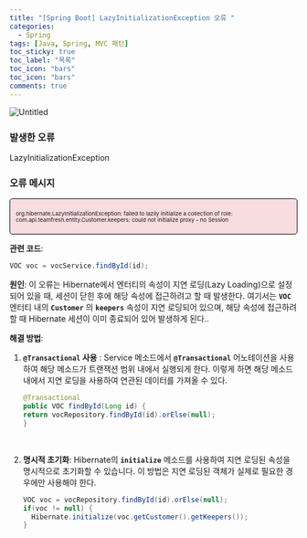 ```yaml
---
title: "[Spring Boot] LazyInitializationException 오류 "
categories:
  - Spring
tags: [Java, Spring, MVC 패턴]
toc_sticky: true
toc_label: "목록"
toc_icon: "bars"
toc_icon: "bars"
comments: true
---
```


![Untitled](https://tecoble.techcourse.co.kr/static/f11e41fcb46e962e898e8816ba02d5f5/6050d/spring.png)

### **발생한 오류**

LazyInitializationException

### **오류 메시지**

<aside style="background-color: #f7dce0; font-size: 0.6rem; border: 1px solid #000; padding: 10px; border-radius: 5px;">

org.hibernate.LazyInitializationException: failed to lazily initialize a collection of role: com.api.teamfresh.entity.Customer.keepers: could not initialize proxy - no Session

</aside>

**관련 코드**:

```java
VOC voc = vocService.findById(id);
```

**원인**:
이 오류는 Hibernate에서 엔터티의 속성이 지연 로딩(Lazy Loading)으로 설정되어 있을 때, 세션이 닫힌 후에 해당 속성에 접근하려고 할 때 발생한다.
여기서는 **`VOC`** 엔터티 내의 **`Customer`** 의 **`keepers`** 속성이 지연 로딩되어 있으며, 해당 속성에 접근하려 할 때 Hibernate 세션이 이미 종료되어 있어 발생하게 된다..

**해결 방법**:

1.  **`@Transactional` 사용** : Service 메소드에서 **`@Transactional`** 어노테이션을 사용하여 해당 메소드가 트랜잭션 범위 내에서 실행되게 한다.
    이렇게 하면 해당 메소드 내에서 지연 로딩을 사용하여 연관된 데이터를 가져올 수 있다.

    ```java
    @Transactional
    public VOC findById(Long id) {
    return vocRepository.findById(id).orElse(null);
    }
    ```

<br/>

2.  **명시적 초기화**: Hibernate의 **`initialize`** 메소드를 사용하여 지연 로딩된 속성을 명시적으로 초기화할 수 있습니다. 이 방법은 지연 로딩된 객체가 실제로 필요한 경우에만 사용해야 한다.

    ```java
    VOC voc = vocRepository.findById(id).orElse(null);
    if(voc != null) {
      Hibernate.initialize(voc.getCustomer().getKeepers());
    }
    ```
